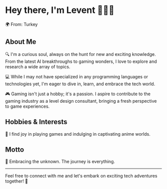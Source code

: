 # Hey there, I'm Levent 👷🏻👋

🌍 From: Turkey  
<!--🎓 Background: University Dropout (but learning never stops!)-->

## About Me

🔍 I'm a curious soul, always on the hunt for new and exciting knowledge. From the latest AI breakthroughs to gaming wonders, I love to explore and research a wide array of topics.

💻 While I may not have specialized in any programming languages or technologies yet, I'm eager to dive in, learn, and embrace the tech world.

🎮 Gaming isn't just a hobby; it's a passion. I aspire to contribute to the gaming industry as a level design consultant, bringing a fresh perspective to game experiences.

## Hobbies & Interests

🎉 I find joy in playing games and indulging in captivating anime worlds.

## Motto

🚀 Embracing the unknown. The journey is everything.

---

Feel free to connect with me and let's embark on exciting tech adventures together! 🌟
